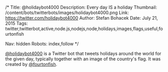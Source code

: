 /*
Title: @holidaybot4000
Description: Every day IS a holiday
Thumbnail: /content/bots/twitterbots/images/holidaybot4000.png
Link: https://twitter.com/holidaybot4000
Author: Stefan Bohacek
Date: July 21, 2015
Tags: twitter,twitterbot,active,node.js,nodejs,node,holidays,images,flags,useful,fourtonfish

Nav: hidden
Robots: index,follow
*/

[@holidaybot4000](https://twitter.com/holidaybot4000) is a Twitter bot that tweets holidays around the world for the given day, typically together with an image of the country's flag. It was created by [@fourtonfish](https://twitter.com/fourtonfish).
